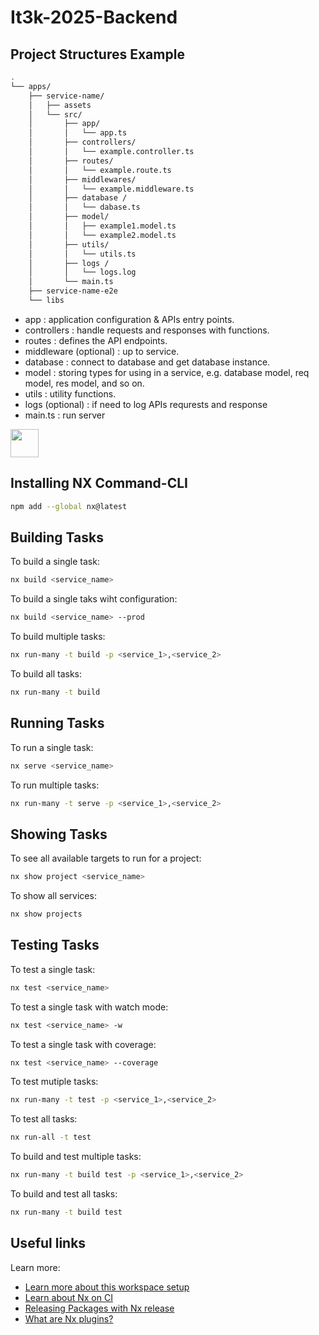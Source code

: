 # It3k-2025-Backend

## Project Structures Example
```sh
.
└── apps/
    ├── service-name/
    │   ├── assets
    │   └── src/
    │       ├── app/
    │       │   └── app.ts
    │       ├── controllers/
    │       │   └── example.controller.ts
    │       ├── routes/
    │       │   └── example.route.ts
    │       ├── middlewares/
    │       │   └── example.middleware.ts
    │       ├── database /
    │       │   └── dabase.ts
    │       ├── model/
    │       │   ├── example1.model.ts
    │       │   └── example2.model.ts
    │       ├── utils/
    │       │   └── utils.ts
    │       ├── logs /
    │       │   └── logs.log
    │       └── main.ts
    ├── service-name-e2e
    └── libs
```
- app : application configuration & APIs entry points.
- controllers : handle requests and responses with functions.
- routes : defines the API endpoints.
- middleware (optional) : up to service.
- database : connect to database and get database instance.
- model : storing types for using in a service, e.g. database model, req model, res model, and so on.
- utils : utility functions.
- logs (optional) : if need to log APIs requrests and response
- main.ts : run server

<a alt="Nx logo" href="https://nx.dev" target="_blank" rel="noreferrer"><img src="https://raw.githubusercontent.com/nrwl/nx/master/images/nx-logo.png" width="45"></a>


## Installing NX Command-CLI
```sh
npm add --global nx@latest
```

## Building Tasks
To build a single task:
```sh
nx build <service_name>
```
To build a single taks wiht configuration:
```sh
nx build <service_name> --prod 
```
To build multiple tasks:
```sh
nx run-many -t build -p <service_1>,<service_2>
```
To build all tasks:
```sh
nx run-many -t build
```

## Running Tasks

To run a single task:
```sh
nx serve <service_name>
```
To run multiple tasks:
```sh
nx run-many -t serve -p <service_1>,<service_2>
```


## Showing Tasks
To see all available targets to run for a project:
```sh
nx show project <service_name>
```
To show all services:
```sh
nx show projects
```

## Testing Tasks
To test a single task:
```sh
nx test <service_name>
```
To test a single task with watch mode:
```sh
nx test <service_name> -w
```
To test a single task with coverage:
```sh
nx test <service_name> --coverage
```
To test mutiple tasks:
```sh
nx run-many -t test -p <service_1>,<service_2>
```
To test all tasks:
```sh
nx run-all -t test
```
To build and test multiple tasks:
```sh
nx run-many -t build test -p <service_1>,<service_2>
```
To build and test all tasks:
```sh
nx run-many -t build test
```

## Useful links

Learn more:

- [Learn more about this workspace setup](https://nx.dev/nx-api/express?utm_source=nx_project&amp;utm_medium=readme&amp;utm_campaign=nx_projects)
- [Learn about Nx on CI](https://nx.dev/ci/intro/ci-with-nx?utm_source=nx_project&utm_medium=readme&utm_campaign=nx_projects)
- [Releasing Packages with Nx release](https://nx.dev/features/manage-releases?utm_source=nx_project&utm_medium=readme&utm_campaign=nx_projects)
- [What are Nx plugins?](https://nx.dev/concepts/nx-plugins?utm_source=nx_project&utm_medium=readme&utm_campaign=nx_projects)
